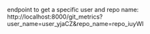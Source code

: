 endpoint to get a specific user and repo name:
http://localhost:8000/git_metrics?user_name=user_yjaCZ&repo_name=repo_iuyWI
